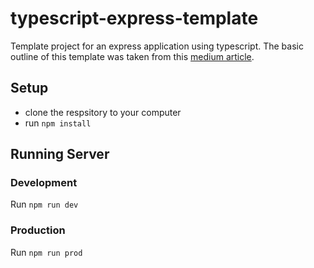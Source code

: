 # typescript-express-template

Template project for an express application using typescript. The basic outline of this template was taken from this [medium article](https://medium.com/javascript-in-plain-english/typescript-with-node-and-express-js-why-when-and-how-eb6bc73edd5d).

## Setup

* clone the respsitory to your computer
* run `npm install`

## Running Server

### Development

Run `npm run dev`

### Production

Run `npm run prod`
